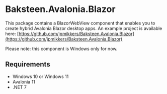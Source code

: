 # Baksteen.Avalonia.Blazor

This package contains a BlazorWebView component that enables you to create hybrid Avalonia Blazor desktop apps. An example project is available here: [https://github.com/jpmikkers/Baksteen.Avalonia.Blazor](https://github.com/jpmikkers/Baksteen.Avalonia.Blazor)

Please note: this component is Windows only for now.

## Requirements

- Windows 10 or Windows 11
- Avalonia 11
- .NET 7

